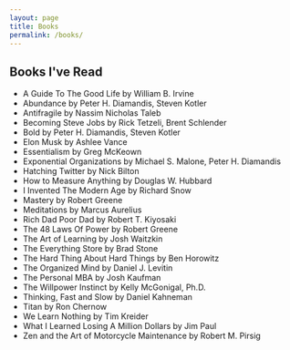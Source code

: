 ```yaml
---
layout: page
title: Books
permalink: /books/
---
```


## Books I've Read

* A Guide To The Good Life by William B. Irvine
* Abundance by Peter H. Diamandis, Steven Kotler
* Antifragile by Nassim Nicholas Taleb
* Becoming Steve Jobs by Rick Tetzeli, Brent Schlender
* Bold by Peter H. Diamandis, Steven Kotler
* Elon Musk by Ashlee Vance
* Essentialism by Greg McKeown
* Exponential Organizations by Michael S. Malone, Peter H. Diamandis
* Hatching Twitter by Nick Bilton
* How to Measure Anything by Douglas W. Hubbard
* I Invented The Modern Age by Richard Snow
* Mastery by Robert Greene
* Meditations by Marcus Aurelius
* Rich Dad Poor Dad by Robert T. Kiyosaki
* The 48 Laws Of Power by Robert Greene
* The Art of Learning by Josh Waitzkin
* The Everything Store by Brad Stone
* The Hard Thing About Hard Things by Ben Horowitz
* The Organized Mind by Daniel J. Levitin
* The Personal MBA by Josh Kaufman
* The Willpower Instinct by Kelly McGonigal, Ph.D.
* Thinking, Fast and Slow by Daniel Kahneman
* Titan by Ron Chernow
* We Learn Nothing by Tim Kreider
* What I Learned Losing A Million Dollars by Jim Paul
* Zen and the Art of Motorcycle Maintenance by Robert M. Pirsig

